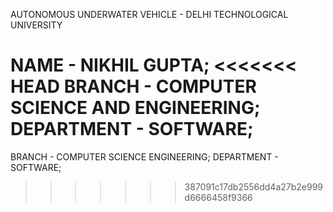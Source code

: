 AUTONOMOUS UNDERWATER VEHICLE - DELHI TECHNOLOGICAL UNIVERSITY 

NAME - NIKHIL GUPTA;
<<<<<<< HEAD
BRANCH - COMPUTER SCIENCE AND ENGINEERING;
DEPARTMENT - SOFTWARE;
=======
BRANCH - COMPUTER SCIENCE ENGINEERING;
DEPARTMENT - SOFTWARE;
>>>>>>> 387091c17db2556dd4a27b2e999d6666458f9366
